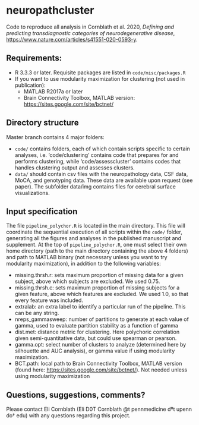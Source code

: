 # neuropathcluster

Code to reproduce all analysis in Cornblath et al. 2020, *Defining and predicting transdiagnostic categories of neurodegenerative disease*, https://www.nature.com/articles/s41551-020-0593-y.

## Requirements:
  - R 3.3.3 or later. Requisite packages are listed in `code/misc/packages.R`
  - If you want to use modularity maximization for clustering (not used in publication):
    - MATLAB R2017a or later
    - Brain Connectivity Toolbox, MATLAB version: https://sites.google.com/site/bctnet/

## Directory structure

Master branch contains 4 major folders:
  - `code/` contains folders, each of which contain scripts specific to certain analyses, i.e. ‘code/clustering’ contains code that prepares for and performs clustering, while ‘code/assesscluster’ contains codes that handles clustering output and assesses clusters.
  - `data/` should contain csv files with the neuropathology data, CSF data, MoCA, and genotyping data. These data are available upon request (see paper). The subfolder data/img contains files for cerebral surface visualizations.

## Input specification

The file `pipeline_polychor.R` is located in the main directory. This file will coordinate the sequential execution of all scripts within the `code/` folder, generating all the figures and analyses in the published manuscript and supplement. At the top of `pipeline_polychor.R`, one must select their own home directory (path to the main directory containing the above 4 folders) and path to MATLAB binary (not necessary unless you want to try modularity maximization), in addition to the following variables:
  - missing.thrsh.r: sets maximum proportion of missing data for a given subject, above which subjects are excluded. We used 0.75.
  - missing.thrsh.c: sets maximum proportion of missing subjects for a given feature, above which features are excluded. We used 1.0, so that every feature was included.
  - extralab: an extra label to identify a particular run of the pipeline. This can be any string. 
  - nreps_gammasweep: number of partitions to generate at each value of gamma, used to evaluate partition stability as a function of gamma
  - dist.met: distance metric for clustering. Here polychoric correlation given semi-quantitative data, but could use spearman or pearson.
  - gamma.opt: select number of clusters to analyze (determined here by silhouette and AUC analysis), or gamma value if using modularity maximization.
  - BCT.path: local path to Brain Connectivity Toolbox, MATLAB version (found here: https://sites.google.com/site/bctnet/). Not needed unless using modularity maximization


## Questions, suggestions, comments?

Please contact Eli Cornblath (Eli D0T Cornblath @t pennmedicine dºt upenn do† edu) with any questions regarding this project.
